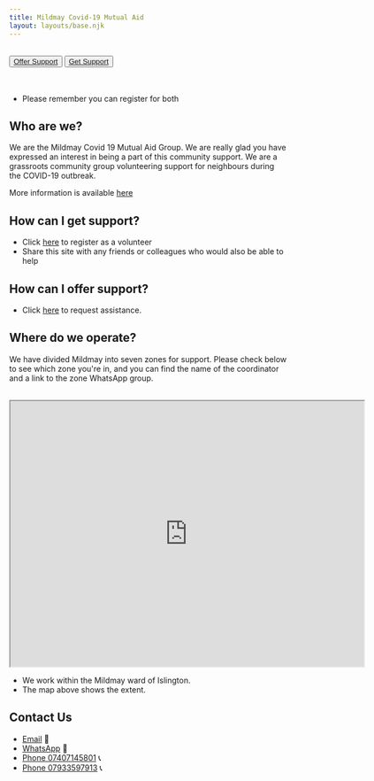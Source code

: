 ```yaml
---
title: Mildmay Covid-19 Mutual Aid
layout: layouts/base.njk
---
```

<br/>
<div class="button-container">
  <button class="bttn-simple bttn-lg bttn-royal"><a href="/volunteer">Offer Support</a></button>
  <button class="bttn-simple bttn-lg bttn-success"><a href="/support">Get Support</a></button>
</div>

<br/>
<br/>

 - Please remember you can register for both

## Who are we?
  We are the Mildmay Covid 19 Mutual Aid Group. We are really glad you have expressed an interest in being a part of this community support.
  We are a grassroots community group volunteering support for neighbours during the COVID-19 outbreak.
  
  More information is available [here](/about)


## How can I get support?
  
 - Click [here](/volunteer) to register as a volunteer
 - Share this site with any friends or colleagues who would also be able to help

## How can I offer support?

 - Click [here](/support) to request assistance.

## Where do we operate?
We have divided Mildmay into seven zones for support. Please check below to see which zone you're in, and you can find the name of the coordinator and a link to the zone WhatsApp group.

<br/>
<iframe src="https://www.google.com/maps/d/embed?mid=1PB663thRgainJxg4TncRwNWwWEmp38HU&ll=51.55030948209627%2C-0.08564362375909695&z=15" width="640" height="480"></iframe>

- We work within the Mildmay ward of Islington.
- The map above shows the extent.




## Contact Us

 - [Email](mailto:mildmaymutualaid@gmail.com ) 	📧 
 - [WhatsApp](https://chat.whatsapp.com/Eaprqi9ATuXL9U2BR44X73) 📲
 - [Phone 07407145801](tel:07407145801) 📞
 - [Phone 07933597913](tel:07933597913) 📞
